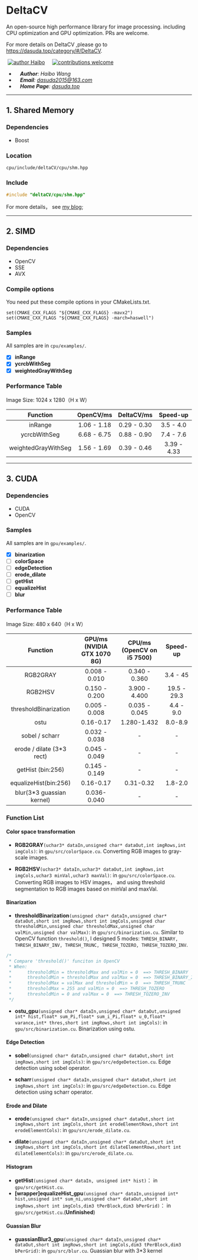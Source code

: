 # DeltaCV
An open-source high performance library for image processing. including CPU optimization and GPU optimization. PRs are welcome. 

For more details on DeltaCV ,please go to  https://dasuda.top/category/#/DeltaCV.

&nbsp;[![author Haibo](https://img.shields.io/badge/author-Haibo%20Wong-blue.svg?style=flat)](https://github.com/DasudaRunner/Object-Tracking)&nbsp;&nbsp;&nbsp;&nbsp;
[![contributions welcome](https://img.shields.io/badge/contributions-welcome-brightgreen.svg?style=flat)](https://github.com/dwyl/esta/issues)<br>
- &emsp;***Author**: Haibo Wang*<br>
- &emsp;***Email**: dasuda2015@163.com*
- &emsp;***Home Page**: [dasuda.top](https://dasuda.top)*

---
## 1. Shared Memory

### Dependencies

- Boost

### Location

`cpu/include/deltaCV/cpu/shm.hpp`

### Include
```cpp
#include "deltaCV/cpu/shm.hpp"
```
For more details， see [my blog](https://dasuda.top/deltacv/2019/04/02/DeltaCV%E4%B9%8B%E5%85%B1%E4%BA%AB%E5%86%85%E5%AD%98%E7%AF%87/);

---
## 2. SIMD

### Dependencies

- OpenCV
- SSE
- AVX

### Compile options

You need put these compile options in your CMakeLists.txt.
```shell
set(CMAKE_CXX_FLAGS "${CMAKE_CXX_FLAGS} -mavx2")
set(CMAKE_CXX_FLAGS "${CMAKE_CXX_FLAGS} -march=haswell")
```

### Samples

All samples are in `cpu/examples/`. 

- [x] **inRange** 
- [x] **ycrcbWithSeg**
- [x] **weightedGrayWithSeg**

### Performance Table

Image Size: 1024 x 1280（H x W）

| Function | OpenCV/ms | DeltaCV/ms | Speed-up |
|:-:|:-:|:-:|:-:|
|inRange|1.06 - 1.18|0.29 - 0.30|3.5 - 4.0|
|ycrcbWithSeg|6.68 - 6.75 |0.88 - 0.90|7.4 - 7.6|
|weightedGrayWithSeg|1.56 - 1.69|0.39 - 0.46|3.39 - 4.33|

---
## 3. CUDA

### Dependencies

- CUDA
- OpenCV

### Samples

All samples are in `gpu/examples/`. 

- [x] **binarization**
- [ ] **colorSpace**
- [ ] **edgeDetection**
- [ ] **erode_dilate**
- [ ] **getHist**
- [ ] **equalizeHist**
- [ ] **blur**

### Performance Table

Image Size: 480 x 640（H x W）

| Function | GPU/ms (NVIDIA GTX 1070 8G) | CPU/ms (OpenCV on i5 7500) | Speed-up |
|:-:|:-:|:-:|:-:|
|RGB2GRAY|0.008 - 0.010|0.340 - 0.360|3.4 - 45|
|RGB2HSV|0.150 - 0.200|3.900 - 4.400|19.5 - 29.3|
|thresholdBinarization|0.005 - 0.008|0.035 - 0.045|4.4 - 9.0|
|ostu|0.16-0.17|1.280-1.432|8.0-8.9|
|sobel / scharr|0.032 - 0.038|-|-|
|erode / dilate (3*3 rect)|0.045 - 0.049|-|-|
|getHist (bin:256)|0.145 - 0.149|-|-|
|equalizeHist(bin:256)|0.16-0.17|0.31-0.32|1.8-2.0|
|blur(3*3 guassian kernel)|0.036-0.040|-|-|

### Function List

#### Color space transformation

- **RGB2GRAY**`(uchar3* dataIn,unsigned char* dataOut,int imgRows,int imgCols)`: in `gpu/src/colorSpace.cu`. Converting RGB images to gray-scale images.

- **RGB2HSV**`(uchar3* dataIn,uchar3* dataOut,int imgRows,int imgCols,uchar3 minVal,uchar3 maxVal)`: in `gpu/src/colorSpace.cu`. Converting RGB images to HSV images， and using threshold segmentation to RGB images based on minVal and maxVal.

#### Binarization

- **thresholdBinarization**`(unsigned char* dataIn,unsigned char* dataOut,short int imgRows,short int imgCols,unsigned char thresholdMin,unsigned char thresholdMax,unsigned char valMin,unsigned char valMax)`: in `gpu/src/binarization.cu`. Similar to OpenCV function `threshold()`, I designed 5 modes: `THRESH_BINARY, THRESH_BINARY_INV, THRESH_TRUNC, THRESH_TOZERO, THRESH_TOZERO_INV`.

```cpp
/*
 * Compare 'threshold()' funciton in OpenCV
 * When:
 *      thresholdMin = thresholdMax and valMin = 0  ==> THRESH_BINARY
 *      thresholdMin = thresholdMax and valMax = 0  ==> THRESH_BINARY_INV
 *      thresholdMax = valMax and thresholdMin = 0  ==> THRESH_TRUNC
 *      thresholdMax = 255 and valMin = 0  ==> THRESH_TOZERO
 *      thresholdMin = 0 and valMax = 0  ==> THRESH_TOZERO_INV
 */
```

- **ostu_gpu**`(unsigned char* dataIn,unsigned char* dataOut,unsigned int* hist,float* sum_Pi,float* sum_i_Pi,float* u_0,float* varance,int* thres,short int imgRows,short int imgCols)`: in `gpu/src/binarization.cu`. Binarization using ostu.

#### Edge Detection

- **sobel**`(unsigned char* dataIn,unsigned char* dataOut,short int imgRows,short int imgCols)`: in `gpu/src/edgeDetection.cu`. Edge detection using sobel operator.

- **scharr**`(unsigned char* dataIn,unsigned char* dataOut,short int imgRows,short int imgCols)`: in `gpu/src/edgeDetection.cu`. Edge detection using scharr operator.

#### Erode and Dilate

- **erode**`(unsigned char* dataIn,unsigned char* dataOut,short int imgRows,short int imgCols,short int erodeElementRows,short int erodeElementCols)`: in `gpu/src/erode_dilate.cu`. 

- **dilate**`(unsigned char* dataIn,unsigned char* dataOut,short int imgRows,short int imgCols,short int dilateElementRows,short int dilateElementCols)`: in `gpu/src/erode_dilate.cu`. 

#### Histogram

- **getHist**`(unsigned char* dataIn, unsigned int* hist)`： in `gpu/src/getHist.cu`. 
- **\[wrapper\]equalizeHist_gpu**`(unsigned char* dataIn,unsigned int* hist,unsigned int* sum_ni,unsigned char* dataOut,short int imgRows,short int imgCols,dim3 tPerBlock,dim3 bPerGrid)`： in `gpu/src/getHist.cu`.(**Unfinished**)

#### Guassian Blur

- **guassianBlur3_gpu**`(unsigned char* dataIn,unsigned char* dataOut,short int imgRows,short int imgCols,dim3 tPerBlock,dim3 bPerGrid)`: in `gpu/src/blur.cu`. Guassian blur with 3\*3 kernel
